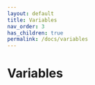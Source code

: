 ```yaml
---
layout: default
title: Variables
nav_order: 3
has_children: true
permalink: /docs/variables
---
```


# Variables